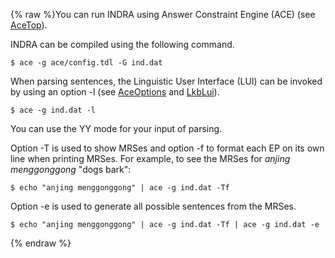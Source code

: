{% raw %}You can run INDRA using Answer Constraint Engine (ACE) (see
[AceTop](https://blog.inductorsoftware.com/docsproto/tools/AceTop)).

INDRA can be compiled using the following command.

    $ ace -g ace/config.tdl -G ind.dat

When parsing sentences, the Linguistic User Interface (LUI) can be
invoked by using an option -l (see [AceOptions](https://blog.inductorsoftware.com/docsproto/tools/AceOptions) and
[LkbLui](https://blog.inductorsoftware.com/docsproto/tools/LkbLui)).

    $ ace -g ind.dat -l

You can use the YY mode for your input of parsing.

Option -T is used to show MRSes and option -f to format each EP on its
own line when printing MRSes. For example, to see the MRSes for *anjing
menggonggong* "dogs bark":

    $ echo "anjing menggonggong" | ace -g ind.dat -Tf

Option -e is used to generate all possible sentences from the MRSes.

    $ echo "anjing menggonggong" | ace -g ind.dat -Tf | ace -g ind.dat -e
<update date omitted for speed>{% endraw %}